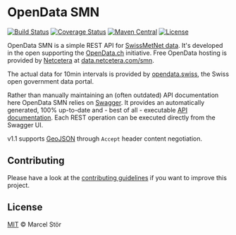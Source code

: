 # OpenData SMN 

[![Build Status](https://travis-ci.org/marcelstoer/open-data-smn.svg?branch=master)](https://travis-ci.org/marcelstoer/open-data-smn)
[![Coverage Status](https://coveralls.io/repos/marcelstoer/open-data-smn/badge.svg?branch=master)](https://coveralls.io/r/marcelstoer/open-data-smn?branch=master)
[![Maven Central](https://maven-badges.herokuapp.com/maven-central/com.frightanic/open-data-smn/badge.svg)](https://maven-badges.herokuapp.com/maven-central/com.frightanic/open-data-smn/)
[![License](https://img.shields.io/badge/license-MIT-blue.svg?style=flat)](https://github.com/marcelstoer/open-data-smn/blob/master/LICENSE)

OpenData SMN is a simple REST API for [SwissMetNet data](http://www.meteoschweiz.admin.ch/home/mess-und-prognosesysteme/bodenstationen/automatisches-messnetz.html). It's developed in the open supporting the [OpenData.ch](http://opendata.ch/) initiative. Free OpenData hosting is provided by [Netcetera](http://netcetera.com) at [data.netcetera.com/smn](http://data.netcetera.com/smn/).

The actual data for 10min intervals is provided by [opendata.swiss](https://opendata.swiss/de/dataset/messdaten-smn-swissmetnet), the Swiss open government data portal.

Rather than manually maintaining an (often outdated) API documentation here OpenData SMN relies on [Swagger](https://helloreverb.com/developers/swagger). It provides an automatically generated, 100% up-to-date and - best of all - executable [API documentation](http://data.netcetera.com/smn/swagger). Each REST operation can be executed directly from the Swagger UI.

v1.1 supports [GeoJSON](http://en.wikipedia.org/wiki/GeoJSON) through `Accept` header content negotiation.

## Contributing
Please have a look at the [contributing guidelines](CONTRIBUTING.md) if you want to improve this project.

## License
[MIT](http://opensource.org/licenses/MIT) © Marcel Stör
